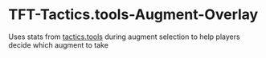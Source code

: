 # TFT-Tactics.tools-Augment-Overlay
Uses stats from [tactics.tools](https://tactics.tools) during augment selection to help players decide which augment to take
